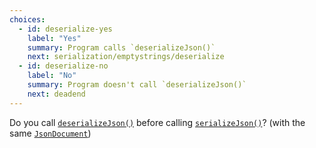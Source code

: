 ```yaml
---
choices:
  - id: deserialize-yes
    label: "Yes"
    summary: Program calls `deserializeJson()`
    next: serialization/emptystrings/deserialize
  - id: deserialize-no
    label: "No"
    summary: Program doesn't call `deserializeJson()`
    next: deadend
---
```


Do you call [`deserializeJson()`](/v6/api/json/deserializejson/) before calling [`serializeJson()`](/v6/api/json/serializejson/)? (with the same [`JsonDocument`](/v6/api/jsondocument/))